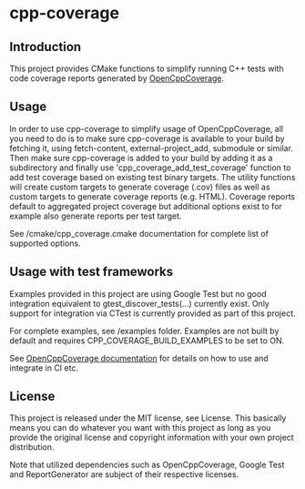 # cpp-coverage

## Introduction
This project provides CMake functions to simplify running C++ tests with code 
coverage reports generated by [OpenCppCoverage](https://github.com/OpenCppCoverage/OpenCppCoverage).

## Usage

In order to use cpp-coverage to simplify usage of OpenCppCoverage, all you need 
to do is to make sure cpp-coverage is available to your build by fetching it, 
using fetch-content, external-project_add, submodule or similar. 
Then make sure cpp-coverage is added to your build by adding it as a subdirectory 
and finally use 'cpp_coverage_add_test_coverage' function to add test coverage 
based on existing test binary targets. The utility functions will create custom 
targets to generate coverage (.cov) files as well as custom targets to generate 
coverage reports (e.g. HTML). Coverage reports default to aggregated project 
coverage but additional options exist to for example also generate reports per 
test target. 

See /cmake/cpp_coverage.cmake documentation for complete list of supported options.

## Usage with test frameworks

Examples provided in this project are using Google Test but no good integration 
equivalent to gtest_discover_tests(...) currently exist. Only support for 
integration via CTest is currently provided as part of this project.

For complete examples, see /examples folder. Examples are not built by default 
and requires CPP_COVERAGE_BUILD_EXAMPLES to be set to ON.

See [OpenCppCoverage documentation](https://github.com/OpenCppCoverage/OpenCppCoverage/wiki) 
for details on how to use and integrate in CI etc.

## License
This project is released under the MIT license, see License. This basically means 
you can do whatever you want with this project as long as you provide the original 
license and copyright information with your own project distribution.

Note that utilized dependencies such as OpenCppCoverage, Google Test and
ReportGenerator are subject of their respective licenses.
